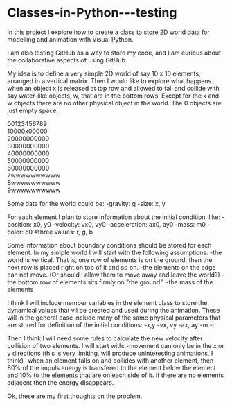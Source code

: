 Classes-in-Python---testing
===========================

In this project I explore how to create a class to store 2D world data for modelling and animation with Visual Python.

I am also testing GitHub as a way to store my code, and I am curious about the collaborative aspects of using GitHub.

My idea is to define a very simple 2D world of say 10 x 10 elements, arranged in a vertical matrix. Then I would 
like to explore what happens when an object x is released at top row and allowed to fall and collide with say 
water-like objects, w, that are in the bottom rows. Except for the x and w objects there are no other physical 
object in the world. The 0 objects are just empty space.

00123456789<br>
10000x00000<br>
20000000000<br>
30000000000<br>
40000000000<br>
50000000000<br>
60000000000<br>
7wwwwwwwwww<br>
8wwwwwwwwww<br>
9wwwwwwwwww<br>

Some data for the world could be:
-gravity: g
-size: x, y

For each element I plan to store information about the initial condition, like:
-position: x0, y0
-velocity: vx0, vy0
-acceleration: ax0, ay0
-mass: m0
-color: c0  #three values: r, g, b

Some information about boundary conditions should be stored for each element. In my simple world I will start with the 
following assumptions:
-the world is vertical. That is, one row of elements is on the ground, then the next row is placed right on top of it and
so on.
-the elements on the edge can not move. (Or should I allow them to move away and leave the world?)
-the bottom row of elements sits firmly on "the ground".
-the mass of the elements 

I think I will include member variables in the element class to store the dynamical values that vil be created and 
used during the animation. These will in the general case include many of the same physical parameters that are stored for 
definition of the initial conditions:
-x,y
-vx, vy
-ax, ay
-m
-c

Then I think I will need some rules to calculate the new velocity after collision of two elements. I will start with:
-movement can only be in the x or y directions (this is very limiting, will produce uninteresting animations, I think)
-when an element falls on and collides with another element, then 80% of the impuls energy is transfered to the element
below the element and 10% to the elements that are on each side of it. If there are no elements adjacent then the energy 
disappears.

Ok, these are my first thoughts on the problem.
